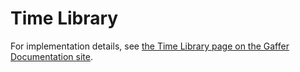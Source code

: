 # Time Library

For implementation details, see [the Time Library page on the Gaffer Documentation site](https://gchq.github.io/gaffer-doc/latest/development-guide/project-structure/components/libraries/time).
